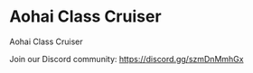# Aohai Class Cruiser
Aohai Class Cruiser


Join our Discord community:
https://discord.gg/szmDnMmhGx
